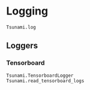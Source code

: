 # Logging 

```@docs
Tsunami.log
```

## Loggers

### Tensorboard

```@docs
Tsunami.TensorboardLogger
Tsunami.read_tensorboard_logs
```
